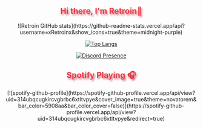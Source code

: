 <h2 align="center" style="color:#e63946;text-shadow: 3px 4px 4px rgba(205, 50, 70, 0.7);">Hi there, I'm Retroin👋</h2>

<div align="center">
![Retroin GitHub stats](https://github-readme-stats.vercel.app/api?username=xRetroinx&show_icons=true&theme=midnight-purple)

[![Top Langs](https://github-readme-stats.vercel.app/api/top-langs/?username=xRetroinx&theme=midnight-purple)](https://github.com/anuraghazra/github-readme-stats)

[![Discord Presence](https://lanyard-profile-readme.vercel.app/api/578857884650307584)](https://discord.com/users/578857884650307584)  
</div>

<h2 align="center" style="color:#e63946;text-shadow: 3px 4px 4px rgba(205, 50, 70, 0.7);">Spotify Playing 🎧</h2>
<div align="center">
[![spotify-github-profile](https://spotify-github-profile.vercel.app/api/view?uid=314ubqcugkircvgbrbc6xtltvpye&cover_image=true&theme=novatorem&bar_color=5908aa&bar_color_cover=false)](https://spotify-github-profile.vercel.app/api/view?uid=314ubqcugkircvgbrbc6xtltvpye&redirect=true)
</div>
